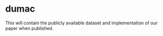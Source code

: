 # dumac

This will contain the publicly available dataset and implementation of our paper when published.
